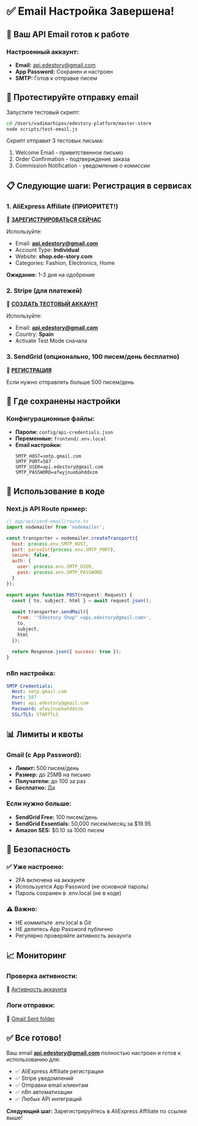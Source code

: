 # ✅ Email Настройка Завершена!

## 📧 Ваш API Email готов к работе

### Настроенный аккаунт:
- **Email:** api.edestory@gmail.com
- **App Password:** Сохранен и настроен
- **SMTP:** Готов к отправке писем

## 🚀 Протестируйте отправку email

Запустите тестовый скрипт:

```bash
cd /Users/vadimarhipov/edestory-platform/master-store
node scripts/test-email.js
```

Скрипт отправит 3 тестовых письма:
1. Welcome Email - приветственное письмо
2. Order Confirmation - подтверждение заказа
3. Commission Notification - уведомление о комиссии

## 📋 Следующие шаги: Регистрация в сервисах

### 1. AliExpress Affiliate (ПРИОРИТЕТ!)

🔗 **[ЗАРЕГИСТРИРОВАТЬСЯ СЕЙЧАС](https://portals.aliexpress.com/affiportals/web/home.htm)**

Используйте:
- Email: **api.edestory@gmail.com**
- Account Type: **Individual**
- Website: **shop.ede-story.com**
- Categories: Fashion, Electronics, Home

**Ожидание:** 1-3 дня на одобрение

### 2. Stripe (для платежей)

🔗 **[СОЗДАТЬ ТЕСТОВЫЙ АККАУНТ](https://dashboard.stripe.com/register)**

Используйте:
- Email: **api.edestory@gmail.com**
- Country: **Spain**
- Activate Test Mode сначала

### 3. SendGrid (опционально, 100 писем/день бесплатно)

🔗 **[РЕГИСТРАЦИЯ](https://signup.sendgrid.com/)**

Если нужно отправлять больше 500 писем/день

## 📁 Где сохранены настройки

### Конфигурационные файлы:
- **Пароли:** `config/api-credentials.json`
- **Переменные:** `frontend/.env.local`
- **Email настройки:**
  ```
  SMTP_HOST=smtp.gmail.com
  SMTP_PORT=587
  SMTP_USER=api.edestory@gmail.com
  SMTP_PASSWORD=afwyjnuobahddxzm
  ```

## 🔧 Использование в коде

### Next.js API Route пример:
```javascript
// app/api/send-email/route.ts
import nodemailer from 'nodemailer';

const transporter = nodemailer.createTransport({
  host: process.env.SMTP_HOST,
  port: parseInt(process.env.SMTP_PORT),
  secure: false,
  auth: {
    user: process.env.SMTP_USER,
    pass: process.env.SMTP_PASSWORD
  }
});

export async function POST(request: Request) {
  const { to, subject, html } = await request.json();
  
  await transporter.sendMail({
    from: '"Edestory Shop" <api.edestory@gmail.com>',
    to,
    subject,
    html
  });
  
  return Response.json({ success: true });
}
```

### n8n настройка:
```yaml
SMTP Credentials:
  Host: smtp.gmail.com
  Port: 587
  User: api.edestory@gmail.com
  Password: afwyjnuobahddxzm
  SSL/TLS: STARTTLS
```

## 📊 Лимиты и квоты

### Gmail (с App Password):
- **Лимит:** 500 писем/день
- **Размер:** до 25MB на письмо
- **Получатели:** до 100 за раз
- **Бесплатно:** Да

### Если нужно больше:
- **SendGrid Free:** 100 писем/день
- **SendGrid Essentials:** 50,000 писем/месяц за $19.95
- **Amazon SES:** $0.10 за 1000 писем

## 🔐 Безопасность

### ✅ Уже настроено:
- 2FA включена на аккаунте
- Используется App Password (не основной пароль)
- Пароль сохранен в .env.local (не в коде)

### ⚠️ Важно:
- НЕ коммитьте .env.local в Git
- НЕ делитесь App Password публично
- Регулярно проверяйте активность аккаунта

## 📈 Мониторинг

### Проверка активности:
🔗 [Активность аккаунта](https://myaccount.google.com/device-activity)

### Логи отправки:
🔗 [Gmail Sent folder](https://mail.google.com/mail/u/?authuser=api.edestory@gmail.com#sent)

## ✅ Все готово!

Ваш email **api.edestory@gmail.com** полностью настроен и готов к использованию для:
- ✅ AliExpress Affiliate регистрации
- ✅ Stripe уведомлений
- ✅ Отправки email клиентам
- ✅ n8n автоматизации
- ✅ Любых API интеграций

**Следующий шаг:** Зарегистрируйтесь в AliExpress Affiliate по ссылке выше!
